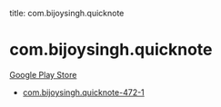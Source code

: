 title: com.bijoysingh.quicknote
# com.bijoysingh.quicknote


[Google Play Store](https://play.google.com/store/apps/details?id=com.bijoysingh.quicknote)


* [com.bijoysingh.quicknote-472-1](./com.bijoysingh.quicknote-472-1/)